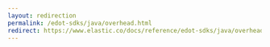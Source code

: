 ```yaml
---
layout: redirection
permalink: /edot-sdks/java/overhead.html
redirect: https://www.elastic.co/docs/reference/edot-sdks/java/overhead
---
```

